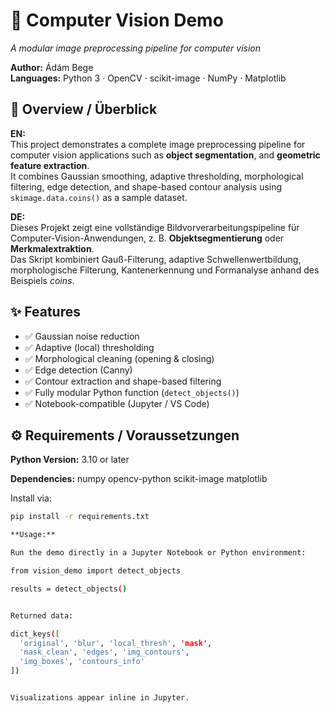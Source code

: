 # 🧠 Computer Vision Demo  
*A modular image preprocessing pipeline for computer vision*

**Author:** Ádám Bege  
**Languages:** Python 3 · OpenCV · scikit-image · NumPy · Matplotlib  

## 📘 Overview / Überblick

**EN:**  
This project demonstrates a complete image preprocessing pipeline for computer vision applications such as  **object segmentation**, and **geometric feature extraction**.  
It combines Gaussian smoothing, adaptive thresholding, morphological filtering, edge detection, and shape-based contour analysis using `skimage.data.coins()` as a sample dataset.

**DE:**  
Dieses Projekt zeigt eine vollständige Bildvorverarbeitungspipeline für Computer-Vision-Anwendungen, z. B. **Objektsegmentierung** oder **Merkmalextraktion**.  
Das Skript kombiniert Gauß-Filterung, adaptive Schwellenwertbildung, morphologische Filterung, Kantenerkennung und Formanalyse anhand des Beispiels *coins*.

## ✨ Features
- ✅ Gaussian noise reduction  
- ✅ Adaptive (local) thresholding  
- ✅ Morphological cleaning (opening & closing)  
- ✅ Edge detection (Canny)  
- ✅ Contour extraction and shape-based filtering  
- ✅ Fully modular Python function (`detect_objects()`)  
- ✅ Notebook-compatible (Jupyter / VS Code)  

## ⚙️ Requirements / Voraussetzungen

**Python Version:** 3.10 or later  

**Dependencies:**
numpy
opencv-python
scikit-image
matplotlib

Install via:
```bash
pip install -r requirements.txt

**Usage:**

Run the demo directly in a Jupyter Notebook or Python environment:

from vision_demo import detect_objects

results = detect_objects()


Returned data:

dict_keys([
  'original', 'blur', 'local_thresh', 'mask',
  'mask_clean', 'edges', 'img_contours',
  'img_boxes', 'contours_info'
])


Visualizations appear inline in Jupyter.

	
